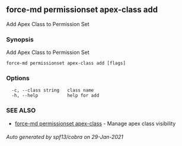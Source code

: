 ## force-md permissionset apex-class add

Add Apex Class to Permission Set

### Synopsis

Add Apex Class to Permission Set

```
force-md permissionset apex-class add [flags]
```

### Options

```
  -c, --class string   class name
  -h, --help           help for add
```

### SEE ALSO

* [force-md permissionset apex-class](force-md_permissionset_apex-class.md)	 - Manage apex class visibility

###### Auto generated by spf13/cobra on 29-Jan-2021
